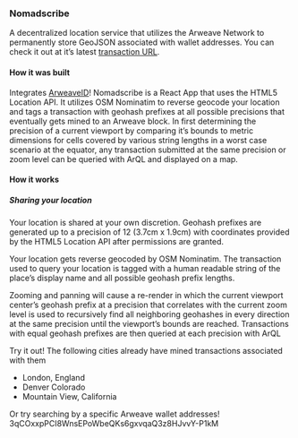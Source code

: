 ### Nomadscribe

A decentralized location service that utilizes the Arweave Network to permanently store GeoJSON associated with wallet addresses. You can check it out at it’s latest [transaction URL](https://arweave.net/P7l6If9EQFe26Awgo1heCAPN-MRvDt3OKGmLNajNbLg).

#### How it was built

Integrates [ArweaveID](https://github.com/shenwilly/arweaveID)! Nomadscribe is a React App that uses the HTML5 Location API. It utilizes OSM Nominatim to reverse geocode your location and tags a transaction with geohash prefixes at all possible precisions that eventually gets mined to an Arweave block. In first determining the precision of a current viewport by comparing it’s bounds to metric dimensions for cells covered by various string lengths in a worst case scenario at the equator, any transaction submitted at the same precision or zoom level can be queried with ArQL and displayed on a map.

#### How it works

##### Sharing your location
Your location is shared at your own discretion. Geohash prefixes are generated up to a precision of 12 (3.7cm x 1.9cm) with coordinates provided by the HTML5 Location API after permissions are granted.

Your location gets reverse geocoded by OSM Nominatim. The transaction used to query your location is tagged with a human readable string of the place’s display name and all possible geohash prefix lengths.

Zooming and panning will cause a re-render in which the current viewport center’s geohash prefix at a precision that correlates with the current zoom level is used to recursively find all neighboring geohashes in every direction at the same precision until the viewport’s bounds are reached. Transactions with equal geohash prefixes are then queried at each precision with ArQL 

Try it out! The following cities already have mined transactions associated with them
- London, England
- Denver Colorado
- Mountain View, California

Or try searching by a specific Arweave wallet addresses!
3qCOxxpPCI8WnsEPoWbeQKs6gxvqaQ3z8HJvvY-P1kM